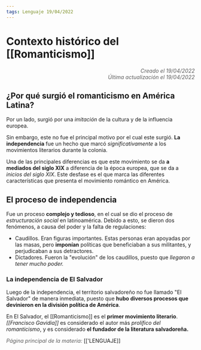 ```yaml
---
tags: Lenguaje 19/04/2022
---
```


# Contexto histórico del [[Romanticismo]]
<div style="text-align: right; opacity: 0.7; font-style: italic;">Creado el 19/04/2022</div>
<div style="text-align: right; opacity: 0.7; font-style: italic;">Última actualización el 19/04/2022</div>

## ¿Por qué surgió el romanticismo en América Latina?

Por un lado, surgió por una *imitación* de la cultura y de la influencia europea.

Sin embargo, este no fue el principal motivo por el cual este surgió. **La independencia** fue un hecho que marcó *significativamente* a los movimientos literarios durante la colonia.

Una de las principales diferencias es que este movimiento se da **a mediados del siglo XIX** a diferencia de la época europea, que se da a *inicios del siglo XIX*. Este desfase es el que marca las diferentes características que presenta el movimiento romántico en América.

## El proceso de independencia

Fue un proceso **complejo y tedioso**, en el cual se dio el proceso de *estructuración social* en latinoamérica. Debido a esto, se dieron dos fenómenos, a causa del poder y la falta de regulaciones:

- Caudillos. Eran figuras importantes. Estas personas eran apoyadas por las masas, pero **imponían** políticas que beneficiaban a sus militantes, y perjudicaban a sus detractores.
- Dictadores. Fueron la "evolución" de los caudillos, puesto que *llegaron a tener mucho poder.*

### La independencia de El Salvador

Luego de la independencia, el territorio salvadoreño no fue llamado "El Salvador" de manera inmediata, puesto que **hubo diversos procesos que devinieron en la división política de América**.

En El Salvador, el [[Romanticismo]] es el **primer movimiento literario**. *[[Francisco Gavidia]]* es considerado el autor más *prolífico del romanticismo*, y es considerado **el fundador de la literatura salvadoreña.**

<span style="opacity: 0.7; font-style: italic;">Página principal de la materia:</span> [['LENGUAJE]]